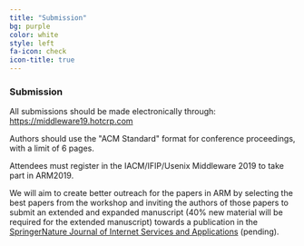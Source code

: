 ```yaml
---
title: "Submission"
bg: purple
color: white
style: left
fa-icon: check
icon-title: true
---
```


### Submission


All submissions should be made electronically through: <a href="https://middleware19.hotcrp.com"> https://middleware19.hotcrp.com </a>

Authors should use the "ACM Standard" format for conference proceedings, with a limit of 6 pages.

Attendees must register in the IACM/IFIP/Usenix Middleware 2019 to take part in ARM2019.

We will aim to create better outreach for the papers in ARM by selecting the best papers from the workshop and inviting the authors of those papers to submit an extended and expanded manuscript (40% new material will be required for the extended manuscript) towards a publication in the <a href="https://jisajournal.springeropen.com/"> SpringerNature Journal of Internet Services and Applications</a> (pending).
